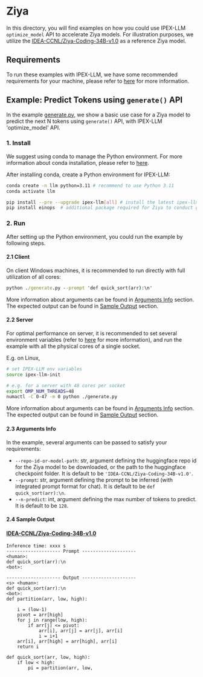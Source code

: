 # Ziya
In this directory, you will find examples on how you could use IPEX-LLM `optimize_model` API to accelerate Ziya models. For illustration purposes, we utilize the [IDEA-CCNL/Ziya-Coding-34B-v1.0](https://huggingface.co/IDEA-CCNL/Ziya-Coding-34B-v1.0) as a reference Ziya model.

## Requirements
To run these examples with IPEX-LLM, we have some recommended requirements for your machine, please refer to [here](../README.md#recommended-requirements) for more information.

## Example: Predict Tokens using `generate()` API
In the example [generate.py](./generate.py), we show a basic use case for a Ziya model to predict the next N tokens using `generate()` API, with IPEX-LLM 'optimize_model' API.
### 1. Install
We suggest using conda to manage the Python environment. For more information about conda installation, please refer to [here](https://docs.conda.io/en/latest/miniconda.html#).

After installing conda, create a Python environment for IPEX-LLM:
```bash
conda create -n llm python=3.11 # recommend to use Python 3.11
conda activate llm

pip install --pre --upgrade ipex-llm[all] # install the latest ipex-llm nightly build with 'all' option
pip install einops  # additional package required for Ziya to conduct generation
```

### 2. Run
After setting up the Python environment, you could run the example by following steps.
#### 2.1 Client
On client Windows machines, it is recommended to run directly with full utilization of all cores:
```cmd
python ./generate.py --prompt 'def quick_sort(arr):\n'
```
More information about arguments can be found in [Arguments Info](#23-arguments-info) section. The expected output can be found in [Sample Output](#24-sample-output) section.

#### 2.2 Server
For optimal performance on server, it is recommended to set several environment variables (refer to [here](../README.md#best-known-configuration-on-linux) for more information), and run the example with all the physical cores of a single socket.

E.g. on Linux,
```bash
# set IPEX-LLM env variables
source ipex-llm-init

# e.g. for a server with 48 cores per socket
export OMP_NUM_THREADS=48
numactl -C 0-47 -m 0 python ./generate.py
```
More information about arguments can be found in [Arguments Info](#23-arguments-info) section. The expected output can be found in [Sample Output](#24-sample-output) section.

#### 2.3 Arguments Info
In the example, several arguments can be passed to satisfy your requirements:

- `--repo-id-or-model-path`: str, argument defining the huggingface repo id for the Ziya model to be downloaded, or the path to the huggingface checkpoint folder. It is default to be `'IDEA-CCNL/Ziya-Coding-34B-v1.0'`.
- `--prompt`: str, argument defining the prompt to be inferred (with integrated prompt format for chat). It is default to be `def quick_sort(arr):\n`.
- `--n-predict`: int, argument defining the max number of tokens to predict. It is default to be `128`.

#### 2.4 Sample Output
#### [IDEA-CCNL/Ziya-Coding-34B-v1.0](https://huggingface.co/IDEA-CCNL/Ziya-Coding-34B-v1.0)
```log
Inference time: xxxx s
-------------------- Prompt --------------------
<human>: 
def quick_sort(arr):\n
<bot>: 

-------------------- Output --------------------
<s> <human>: 
def quick_sort(arr):\n
<bot>: 
def partition(arr, low, high):

    i = (low-1)
    pivot = arr[high]
    for j in range(low, high):
        if arr[j] <= pivot:
            arr[i], arr[j] = arr[j], arr[i]
            i = i+1
    arr[i], arr[high] = arr[high], arr[i]
    return i

def quick_sort(arr, low, high):
    if low < high:
        pi = partition(arr, low,
```
